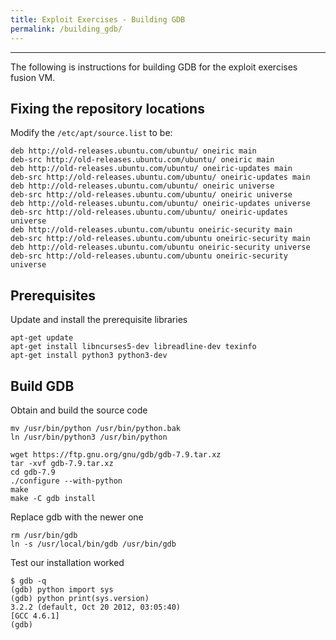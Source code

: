 ```yaml
---
title: Exploit Exercises - Building GDB
permalink: /building_gdb/
---
```

---

The following is instructions for building GDB for the exploit exercises fusion VM.

## Fixing the repository locations

Modify the `/etc/apt/source.list` to be:

```
deb http://old-releases.ubuntu.com/ubuntu/ oneiric main
deb-src http://old-releases.ubuntu.com/ubuntu/ oneiric main
deb http://old-releases.ubuntu.com/ubuntu/ oneiric-updates main
deb-src http://old-releases.ubuntu.com/ubuntu/ oneiric-updates main
deb http://old-releases.ubuntu.com/ubuntu/ oneiric universe
deb-src http://old-releases.ubuntu.com/ubuntu/ oneiric universe
deb http://old-releases.ubuntu.com/ubuntu/ oneiric-updates universe
deb-src http://old-releases.ubuntu.com/ubuntu/ oneiric-updates universe
deb http://old-releases.ubuntu.com/ubuntu oneiric-security main
deb-src http://old-releases.ubuntu.com/ubuntu oneiric-security main
deb http://old-releases.ubuntu.com/ubuntu oneiric-security universe
deb-src http://old-releases.ubuntu.com/ubuntu oneiric-security universe
```

## Prerequisites

Update and install the prerequisite libraries

```
apt-get update
apt-get install libncurses5-dev libreadline-dev texinfo
apt-get install python3 python3-dev
```

## Build GDB

Obtain and build the source code

```
mv /usr/bin/python /usr/bin/python.bak
ln /usr/bin/python3 /usr/bin/python

wget https://ftp.gnu.org/gnu/gdb/gdb-7.9.tar.xz
tar -xvf gdb-7.9.tar.xz
cd gdb-7.9
./configure --with-python
make
make -C gdb install
```

Replace gdb with the newer one

```
rm /usr/bin/gdb
ln -s /usr/local/bin/gdb /usr/bin/gdb
```

Test our installation worked

```
$ gdb -q
(gdb) python import sys
(gdb) python print(sys.version)
3.2.2 (default, Oct 20 2012, 03:05:40)
[GCC 4.6.1]
(gdb)
```
